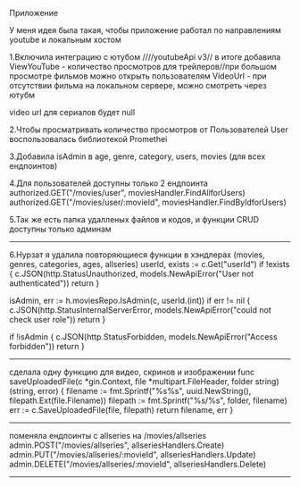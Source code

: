 Приложение 

У меня идея была такая, чтобы приложение работал по направлениям youtube и локальным хостом

1.Включила интеграцию c ютубом ////youtubeApi v3//
в итоге  добавила
ViewYouTube -  количество просмотров для трейлеров//при большом просмотре фильмов можно открыть пользователям
VideoUrl -  при отсутствии фильма на локальном сервере, можно смотреть через ютубм

video url для сериалов будет null


2.Чтобы просматривать количество просмотров от Пользователей User воспользовалась библиотекой Promethei


3.Добавила isAdmin в age, genre, category, users, movies (для всех ендпоинтов)

4.Для пользователей доступны только 2 ендпоинта
	authorized.GET("/movies/user", moviesHandler.FindAllforUsers)
	authorized.GET("/movies/user/:movieId", moviesHandler.FindByIdforUsers)


5.Так же есть папка удалленых файлов и кодов, и функции CRUD доступны только админам
_________________________________________________________________________________________________________

6.Нурзат я удалила повторяющиеся функции в хэндлерах (movies, genres, categories, ages, allseries)
userId, exists := c.Get("userId")
if !exists {
    c.JSON(http.StatusUnauthorized, models.NewApiError("User not authenticated"))
    return
}

isAdmin, err := h.moviesRepo.IsAdmin(c, userId.(int))
if err != nil {
    c.JSON(http.StatusInternalServerError, models.NewApiError("could not check user role"))
    return
}

if !isAdmin {
    c.JSON(http.StatusForbidden, models.NewApiError("Access forbidden"))
    return
}

__________________________________________________________________________________________________________
cделала одну функцию для видео, скринов и изображении
func saveUploadedFile(c *gin.Context, file *multipart.FileHeader, folder string) (string, error) {
	filename := fmt.Sprintf("%s%s", uuid.NewString(), filepath.Ext(file.Filename))
	filepath := fmt.Sprintf("%s/%s", folder, filename)
	err := c.SaveUploadedFile(file, filepath)
	return filename, err
}
_______________________________________________________________________________________________________

поменяла ендпоинты с allseries на /movies/allseries
    admin.POST("/movies/allseries", allseriesHandlers.Create)
	admin.PUT("/movies/allseries/:movieId", allseriesHandlers.Update)
	admin.DELETE("/movies/allseries/:movieId", allseriesHandlers.Delete)

___________________________________________________________________________________________________
